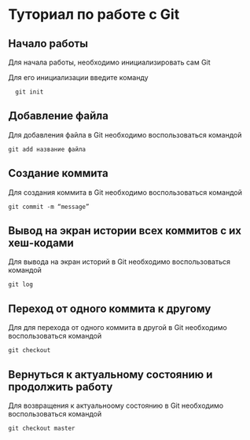 # Туториал по работе с Git

## Начало работы

Для начала работы, необходимо инициализировать сам Git

Для его инициализации введите команду 

```
  git init
```

## Добавление файла

Для добавления файла в Git необходимо воспользоваться командой 

```
git add название файла
```

## Cоздание коммита
Для создания коммита в Git необходимо воспользоваться командой 

```
git commit -m “message”
```

## Вывод на экран истории всех коммитов с их хеш-кодами
Для вывода на экран историй в Git необходимо воспользоваться командой 

```
git log
```


## Переход от одного коммита к другому
Для для перехода от одного коммита в другой в Git необходимо воспользоваться командой 

```
git checkout 
```

## Вернуться к актуальному состоянию и продолжить работу
Для возвращения к актуальноому состоянию в Git необходимо воспользоваться командой 

```
git checkout master  
```